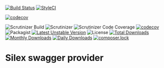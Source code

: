 [![Build Status](https://travis-ci.org/sonrac/silex-swagger-provider.svg?branch=master)](https://travis-ci.org/sonrac/silex-swagger-provider) 
[![StyleCI](https://styleci.io/repos/127441391/shield?branch=master&style=flat)](https://styleci.io/repos/127441391)

[![codecov](https://codecov.io/gh/sonrac/silex-swagger-provider/branch/master/graph/badge.svg)](https://codecov.io/gh/sonrac/silex-swagger-provider)

![Scrutinizer Build](https://scrutinizer-ci.com/g/sonrac/silex-swagger-provider/badges/build.png?b=master)
![Scrutinizer](https://scrutinizer-ci.com/g/sonrac/silex-swagger-provider/badges/quality-score.png?b=master)
![Scrutinizer Code Coverage](https://scrutinizer-ci.com/g/sonrac/silex-swagger-provider/badges/coverage.png?b=master)
[![codecov](https://codecov.io/gh/sonrac/silex-swagger-provider/branch/master/graph/badge.svg)](https://codecov.io/gh/sonrac/silex-swagger-provider)
![Packagist](https://poser.pugx.org/sonrac/silex-swagger-provider/v/stable.svg)
[![Latest Unstable Version](https://poser.pugx.org/sonrac/silex-swagger-provider/v/unstable)](https://packagist.org/packages/sonrac/silex-swagger-provider)
![License](https://poser.pugx.org/sonrac/silex-swagger-provider/license.svg)
[![Total Downloads](https://poser.pugx.org/sonrac/silex-swagger-provider/downloads)](https://packagist.org/packages/sonrac/silex-swagger-provider)
[![Monthly Downloads](https://poser.pugx.org/sonrac/silex-swagger-provider/d/monthly)](https://packagist.org/packages/sonrac/silex-swagger-provider)
[![Daily Downloads](https://poser.pugx.org/sonrac/silex-swagger-provider/d/daily)](https://packagist.org/packages/sonrac/silex-swagger-provider)
[![composer.lock](https://poser.pugx.org/sonrac/silex-swagger-provider/composerlock)](https://packagist.org/packages/sonrac/silex-swagger-provider)

# Silex swagger provider
